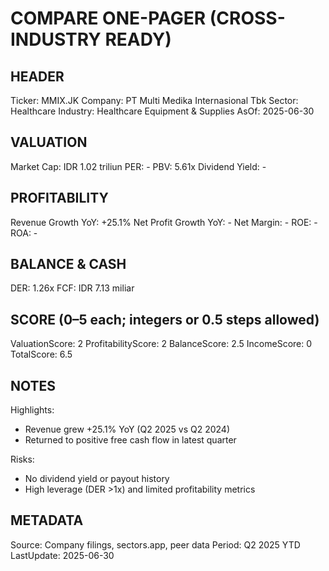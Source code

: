 # COMPARE ONE-PAGER (CROSS-INDUSTRY READY)

## HEADER
Ticker: MMIX.JK
Company: PT Multi Medika Internasional Tbk
Sector: Healthcare
Industry: Healthcare Equipment & Supplies
AsOf: 2025-06-30

## VALUATION
Market Cap: IDR 1.02 triliun
PER: -
PBV: 5.61x
Dividend Yield: -

## PROFITABILITY
Revenue Growth YoY: +25.1%
Net Profit Growth YoY: -
Net Margin: -
ROE: -
ROA: -

## BALANCE & CASH
DER: 1.26x
FCF: IDR 7.13 miliar

## SCORE (0–5 each; integers or 0.5 steps allowed)
ValuationScore: 2
ProfitabilityScore: 2
BalanceScore: 2.5
IncomeScore: 0
TotalScore: 6.5

## NOTES
Highlights:
- Revenue grew +25.1% YoY (Q2 2025 vs Q2 2024)
- Returned to positive free cash flow in latest quarter

Risks:
- No dividend yield or payout history
- High leverage (DER >1x) and limited profitability metrics

## METADATA
Source: Company filings, sectors.app, peer data
Period: Q2 2025 YTD
LastUpdate: 2025-06-30